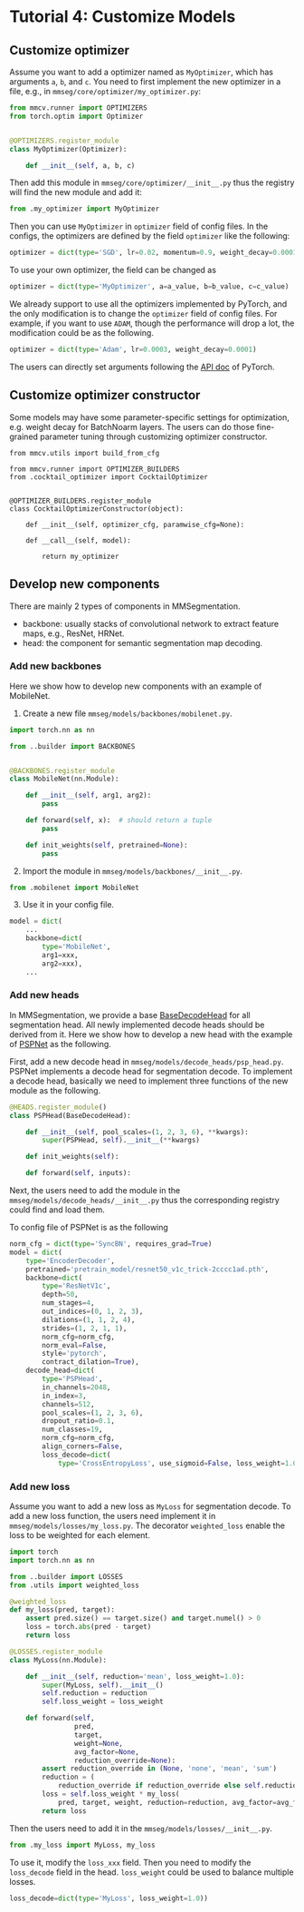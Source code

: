# Tutorial 4: Customize Models

## Customize optimizer

Assume you want to add a optimizer named as `MyOptimizer`, which has arguments `a`, `b`, and `c`.
You need to first implement the new optimizer in a file, e.g., in `mmseg/core/optimizer/my_optimizer.py`:

```python
from mmcv.runner import OPTIMIZERS
from torch.optim import Optimizer


@OPTIMIZERS.register_module
class MyOptimizer(Optimizer):

    def __init__(self, a, b, c)

```

Then add this module in `mmseg/core/optimizer/__init__.py` thus the registry will
find the new module and add it:

```python
from .my_optimizer import MyOptimizer
```

Then you can use `MyOptimizer` in `optimizer` field of config files.
In the configs, the optimizers are defined by the field `optimizer` like the following:

```python
optimizer = dict(type='SGD', lr=0.02, momentum=0.9, weight_decay=0.0001)
```

To use your own optimizer, the field can be changed as

```python
optimizer = dict(type='MyOptimizer', a=a_value, b=b_value, c=c_value)
```

We already support to use all the optimizers implemented by PyTorch, and the only modification is to change the `optimizer` field of config files.
For example, if you want to use `ADAM`, though the performance will drop a lot, the modification could be as the following.

```python
optimizer = dict(type='Adam', lr=0.0003, weight_decay=0.0001)
```

The users can directly set arguments following the [API doc](https://pytorch.org/docs/stable/optim.html?highlight=optim#module-torch.optim) of PyTorch.

## Customize optimizer constructor

Some models may have some parameter-specific settings for optimization, e.g. weight decay for BatchNoarm layers.
The users can do those fine-grained parameter tuning through customizing optimizer constructor.

```
from mmcv.utils import build_from_cfg

from mmcv.runner import OPTIMIZER_BUILDERS
from .cocktail_optimizer import CocktailOptimizer


@OPTIMIZER_BUILDERS.register_module
class CocktailOptimizerConstructor(object):

    def __init__(self, optimizer_cfg, paramwise_cfg=None):

    def __call__(self, model):

        return my_optimizer

```

## Develop new components

There are mainly 2 types of components in MMSegmentation.

- backbone: usually stacks of convolutional network to extract feature maps, e.g., ResNet, HRNet.
- head: the component for semantic segmentation map decoding.

### Add new backbones

Here we show how to develop new components with an example of MobileNet.

1. Create a new file `mmseg/models/backbones/mobilenet.py`.

```python
import torch.nn as nn

from ..builder import BACKBONES


@BACKBONES.register_module
class MobileNet(nn.Module):

    def __init__(self, arg1, arg2):
        pass

    def forward(self, x):  # should return a tuple
        pass

    def init_weights(self, pretrained=None):
        pass
```

2. Import the module in `mmseg/models/backbones/__init__.py`.

```python
from .mobilenet import MobileNet
```

3. Use it in your config file.

```python
model = dict(
    ...
    backbone=dict(
        type='MobileNet',
        arg1=xxx,
        arg2=xxx),
    ...
```

### Add new heads

In MMSegmentation, we provide a base [BaseDecodeHead](https://github.com/open-mmlab/mmsegmentation/blob/master/mmseg/models/decode_heads/decode_head.py) for all segmentation head.
All newly implemented decode heads should be derived from it.
Here we show how to develop a new head with the example of [PSPNet](https://arxiv.org/abs/1612.01105) as the following.

First, add a new decode head in `mmseg/models/decode_heads/psp_head.py`.
PSPNet implements a decode head for segmentation decode.
To implement a decode head, basically we need to implement three functions of the new module as the following.

```python
@HEADS.register_module()
class PSPHead(BaseDecodeHead):

    def __init__(self, pool_scales=(1, 2, 3, 6), **kwargs):
        super(PSPHead, self).__init__(**kwargs)

    def init_weights(self):

    def forward(self, inputs):

```

Next, the users need to add the module in the `mmseg/models/decode_heads/__init__.py` thus the corresponding registry could find and load them.

To config file of PSPNet is as the following

```python
norm_cfg = dict(type='SyncBN', requires_grad=True)
model = dict(
    type='EncoderDecoder',
    pretrained='pretrain_model/resnet50_v1c_trick-2cccc1ad.pth',
    backbone=dict(
        type='ResNetV1c',
        depth=50,
        num_stages=4,
        out_indices=(0, 1, 2, 3),
        dilations=(1, 1, 2, 4),
        strides=(1, 2, 1, 1),
        norm_cfg=norm_cfg,
        norm_eval=False,
        style='pytorch',
        contract_dilation=True),
    decode_head=dict(
        type='PSPHead',
        in_channels=2048,
        in_index=3,
        channels=512,
        pool_scales=(1, 2, 3, 6),
        dropout_ratio=0.1,
        num_classes=19,
        norm_cfg=norm_cfg,
        align_corners=False,
        loss_decode=dict(
            type='CrossEntropyLoss', use_sigmoid=False, loss_weight=1.0)))

```

### Add new loss

Assume you want to add a new loss as `MyLoss` for segmentation decode.
To add a new loss function, the users need implement it in `mmseg/models/losses/my_loss.py`.
The decorator `weighted_loss` enable the loss to be weighted for each element.

```python
import torch
import torch.nn as nn

from ..builder import LOSSES
from .utils import weighted_loss

@weighted_loss
def my_loss(pred, target):
    assert pred.size() == target.size() and target.numel() > 0
    loss = torch.abs(pred - target)
    return loss

@LOSSES.register_module
class MyLoss(nn.Module):

    def __init__(self, reduction='mean', loss_weight=1.0):
        super(MyLoss, self).__init__()
        self.reduction = reduction
        self.loss_weight = loss_weight

    def forward(self,
                pred,
                target,
                weight=None,
                avg_factor=None,
                reduction_override=None):
        assert reduction_override in (None, 'none', 'mean', 'sum')
        reduction = (
            reduction_override if reduction_override else self.reduction)
        loss = self.loss_weight * my_loss(
            pred, target, weight, reduction=reduction, avg_factor=avg_factor)
        return loss
```

Then the users need to add it in the `mmseg/models/losses/__init__.py`.

```python
from .my_loss import MyLoss, my_loss

```

To use it, modify the `loss_xxx` field.
Then you need to modify the `loss_decode` field in the head.
`loss_weight` could be used to balance multiple losses.

```python
loss_decode=dict(type='MyLoss', loss_weight=1.0))
```
